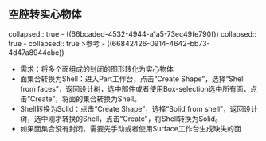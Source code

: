 ## 空腔转实心物体
collapsed:: true
	- ((66bcaded-4532-4944-a1a5-73ec49fe790f))
	  collapsed:: true
		- collapsed:: true
		  >参考
			- ((66842426-0914-4642-bb73-4d47a8944cbe))
- 需求：将多个面组成的封闭的图形转化为实心物体
- 面集合转换为Shell：进入Part工作台，点击“Create Shape”，选择“Shell from faces”，返回设计树，选中部件或者使用Box-selection选中所有面，点击“Create”，将面的集合转换为Shell。
- Shell转换为Solid：点击“Create Shape”，选择“Solid from shell”，返回设计树，选中刚才转换的Shell，点击“Create”，将Shell转换为Solid。
- 如果面集合没有封闭，需要先手动或者使用Surface工作台生成缺失的面